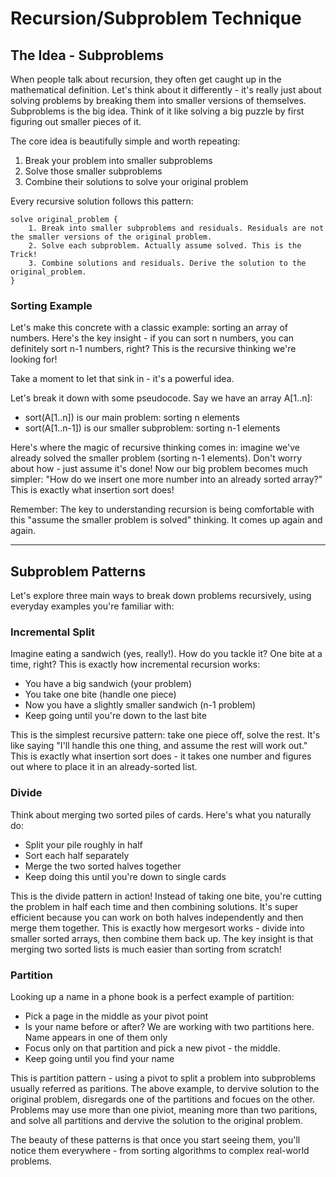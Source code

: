 # Recursion/Subproblem Technique

## The Idea - Subproblems
When people talk about recursion, they often get caught up in the mathematical definition. Let's think about it differently - it's really just about solving problems by breaking them into smaller versions of themselves. Subproblems is the big idea. Think of it like solving a big puzzle by first figuring out smaller pieces of it.

The core idea is beautifully simple and worth repeating:
1. Break your problem into smaller subproblems
2. Solve those smaller subproblems
3. Combine their solutions to solve your original problem

Every recursive solution follows this pattern:
```
solve original_problem {
    1. Break into smaller subproblems and residuals. Residuals are not the smaller versions of the original problem.
    2. Solve each subproblem. Actually assume solved. This is the Trick!
    3. Combine solutions and residuals. Derive the solution to the original_problem.
}
```

### Sorting Example
Let's make this concrete with a classic example: sorting an array of numbers. Here's the key insight - if you can sort n numbers, you can definitely sort n-1 numbers, right? This is the recursive thinking we're looking for!

Take a moment to let that sink in - it's a powerful idea.

Let's break it down with some pseudocode. Say we have an array A[1..n]:
- sort(A[1..n]) is our main problem: sorting n elements
- sort(A[1..n-1]) is our smaller subproblem: sorting n-1 elements

Here's where the magic of recursive thinking comes in: imagine we've already solved the smaller problem (sorting n-1 elements). Don't worry about how - just assume it's done! Now our big problem becomes much simpler: "How do we insert one more number into an already sorted array?" This is exactly what insertion sort does!

Remember: The key to understanding recursion is being comfortable with this "assume the smaller problem is solved" thinking. It comes up again and again.

--- 

## Subproblem Patterns
Let's explore three main ways to break down problems recursively, using everyday examples you're familiar with:

### Incremental Split
Imagine eating a sandwich (yes, really!). How do you tackle it? One bite at a time, right? This is exactly how incremental recursion works:
- You have a big sandwich (your problem)
- You take one bite (handle one piece)
- Now you have a slightly smaller sandwich (n-1 problem)
- Keep going until you're down to the last bite

This is the simplest recursive pattern: take one piece off, solve the rest. It's like saying "I'll handle this one thing, and assume the rest will work out." This is exactly what insertion sort does - it takes one number and figures out where to place it in an already-sorted list.

### Divide
Think about merging two sorted piles of cards. Here's what you naturally do:
- Split your pile roughly in half
- Sort each half separately
- Merge the two sorted halves together
- Keep doing this until you're down to single cards

This is the divide pattern in action! Instead of taking one bite, you're cutting the problem in half each time and then combining solutions. It's super efficient because you can work on both halves independently and then merge them together. This is exactly how mergesort works - divide into smaller sorted arrays, then combine them back up. The key insight is that merging two sorted lists is much easier than sorting from scratch!

### Partition
Looking up a name in a phone book is a perfect example of partition:
- Pick a page in the middle as your pivot point
- Is your name before or after? We are working with two partitions here. Name appears in one of them only
- Focus only on that partition and pick a new pivot - the middle.
- Keep going until you find your name

This is partition pattern - using a pivot to split a problem into subproblems usually referred as paritions. The above example, to dervive solution to the original problem, disregards one of the partitions and focues on the other. Problems may use more than one piviot, meaning more than two paritions, and solve all partitions and dervive the solution to the original problem.

The beauty of these patterns is that once you start seeing them, you'll notice them everywhere - from sorting algorithms to complex real-world problems.